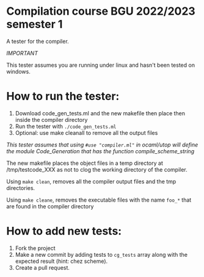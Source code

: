 
# Compilation course BGU 2022/2023 semester 1
A tester for the compiler.

*IMPORTANT*

This tester assumes you are running under linux and hasn't been tested on windows.

# How to run the tester:
1. Download code_gen_tests.ml and the new makefile then place then inside the compiler directory 
2. Run the tester with `./code_gen_tests.ml`
3. Optional: use make cleanall to remove all the output files

*This tester assumes that using `#use "compiler.ml"` in ocaml/utop will define the module Code_Generation that has the function compile_scheme_string*


The new makefile places the object files in a temp directory at /tmp/testcode_XXX as not to clog the working directory of the compiler.

Using `make clean`, removes all the compiler output files and the tmp directories.

Using `make cleane`, removes the executable files with the name `foo_*` that are found in the compiler directory 

# How to add new tests:
1. Fork the project
2. Make a new commit by adding tests to `cg_tests` array along with the expected result (hint: chez scheme).
3. Create a pull request.

